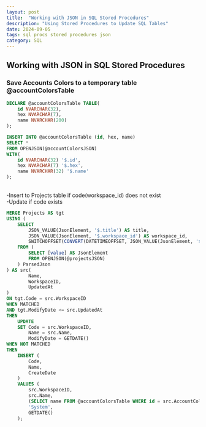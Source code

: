 ```yaml
---
layout: post
title:  "Working with JSON in SQL Stored Procedures"
description: "Using Stored Procedures to Update SQL Tables"
date: 2024-09-05
tags: sql procs stored procedures json
category: SQL
---
```

## Working with JSON in SQL Stored Procedures

### Save Accounts Colors to a temporary table @accountColorsTable

```sql
DECLARE @accountColorsTable TABLE(
    id NVARCHAR(32),
    hex NVARCHAR(7),
    name NVARCHAR(200)
);

INSERT INTO @accountColorsTable (id, hex, name)
SELECT *
FROM OPENJSON(@accountColorsJSON)
WITH(
    id NVARCHAR(32) '$.id',
    hex NVARCHAR(7) '$.hex',
    name NVARCHAR(32) '$.name'
);
```

\
-Insert to Projects table if code(workspace_id) does not exist \
-Update if code exists

```sql
MERGE Projects AS tgt
USING (
    SELECT
        JSON_VALUE(JsonElement, '$.title') AS title,
        JSON_VALUE(JsonElement, '$.workspace_id') AS workspace_id,
        SWITCHOFFSET(CONVERT(DATETIMEOFFSET, JSON_VALUE(JsonElement, '$.updated_at'), 127), DATEPART(TZOFFSET, SYSDATETIMEOFFSET()))  AS updated_at --convert to server date
    FROM (
        SELECT [value] AS JsonElement
        FROM OPENJSON(@projectsJSON)
    ) ParsedJson
) AS src(
        Name, 
        WorkspaceID, 
        UpdatedAt
)
ON tgt.Code = src.WorkspaceID 
WHEN MATCHED 
AND tgt.ModifyDate <= src.UpdatedAt
THEN
    UPDATE
    SET Code = src.WorkspaceID,
        Name = src.Name,
        ModifyDate = GETDATE()
WHEN NOT MATCHED
THEN
    INSERT (
        Code, 
        Name, 
        CreateDate
    )
    VALUES (
        src.WorkspaceID,
        src.Name, 
        (SELECT name FROM @accountColorsTable WHERE id = src.AccountColorID),
        'System',
        GETDATE()
    );
```
